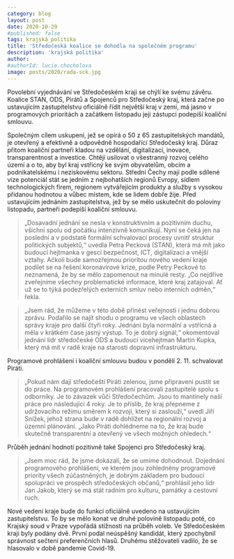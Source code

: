 ```yaml
---
category: blog
layout: post
date: 2020-10-29
#published: false
tags: krajská_politika
title: 'Středočeská koalice se dohodla na společném programu'
description: 'krajská politika'
author: 
#authorId: lucie.chocholova
image: posts/2020/rada-sck.jpg
---
```


Povolební vyjednávání ve Středočeském kraji se chýlí ke svému závěru. Koalice STAN, ODS, Pirátů a Spojenců pro Středočeský kraj, která začne po ustavujícím zastupitelstvu oficiálně řídit největší kraj v zemi, má jasno v programových prioritách a začátkem listopadu její zástupci podepíší koaliční smlouvu.

Společným cílem uskupení, jež se opírá o 50 z 65 zastupitelských mandátů, je otevřený a efektivně a odpovědně hospodařící Středočeský kraj. Důraz přitom koaliční partneři kladou na vzdělání, digitalizaci, inovace, transparentnost a investice. Chtějí usilovat o všestranný rozvoj celého území a o to, aby byl kraj vstřícný ke svým obyvatelům, obcím a podnikatelskému i neziskovému sektoru. Střední Čechy mají podle sdílené vize potenciál stát se jedním z nejbohatších regionů Evropy, sídlem technologických firem, regionem vytvářejícím produkty a služby s vysokou přidanou hodnotou a vůbec místem, kde se lidem dobře žije. Před ustavujícím jednáním zastupitelstva, jež by se mělo uskutečnit do poloviny listopadu, partneři podepíší koaliční smlouvu.

> „Dosavadní jednání se nesla v konstruktivním a pozitivním duchu, všichni spolu od počátku intenzivně komunikují. Nyní se čeká jen na poslední a v podstatě formální schvalovací procesy uvnitř struktur politických subjektů,“ 
uvedla Petra Pecková (STAN), která má mít jako budoucí hejtmanka v gesci bezpečnost, ICT, digitalizaci a vnější vztahy. Ačkoli bude samozřejmou prioritou nového vedení kraje podílet se na řešení koronavirové krize, podle Petry Peckové to neznamená, že by se mělo zapomenout na minulé resty. „Co nejdříve zveřejníme všechny problematické informace, které kraj zatajoval. Ať už se to týká podezřelých externích smluv nebo interních odměn,“ řekla.

> „Jsem rád, že můžeme v této době přinést veřejnosti i jednu dobrou zprávu. Podařilo se najít shodu o programu ve všech oblastech správy kraje pro další čtyři roky. Jednání byla normální a vstřícná a měla v krátkém čase jasný výstup. To je dobrý signál,“ okomentoval jednání lídr středočeské ODS a budoucí vicehejtman Martin Kupka, který má mít v radě kraje na starosti dopravní infrastrukturu.

Programové prohlášení i koaliční smlouvu budou v pondělí 2. 11. schvalovat Piráti. 
> „Pokud nám dají středočeští Piráti zelenou, jsme připraveni pustit se do práce. Na programovém prohlášení pracovali zastupitelé spolu s odborníky. Je to závazek vůči Středočechům. Jsou to mantinely naší práce pro následující 4 roky. Je to příslib, že kraj přepneme z udržovacího režimu směrem k rozvoji, který si zaslouží,“ uvedl Jiří Snížek, jehož strana bude v radě dohlížet na regionální rozvoj a územní plánování. „Jako Piráti dohlédneme na to, že kraj bude skutečně transparentní a otevřený ve všech možných ohledech.“

Průběh jednání hodnotí pozitivně také Spojenci pro Středočeský kraj. 
> „Jsem moc rád, že jsme dokázali, že se umíme dohodnout. Dojednání programového prohlášení, ve kterém jsou zohledněny programové priority všech zúčastněných, je dobrým základem pro budoucí spolupráci ve prospěch středočeských občanů,“ prohlásil jeho lídr Jan Jakob, který se má stát radním pro kulturu, památky a cestovní ruch.

Nové vedení kraje bude do funkcí oficiálně uvedeno na ustavujícím zastupitelstvu. To by se mělo konat ve druhé polovině listopadu poté, co Krajský soud v Praze vypořádá stížnosti na průběh voleb. Ve Středočeském kraji byly podány dvě. První podal neúspěšný kandidát, který zpochybnil správnost sečtení preferenčních hlasů. Druhému stěžovateli vadilo, že se hlasovalo v době pandemie Covid-19.
